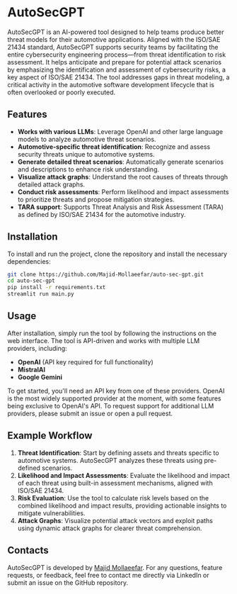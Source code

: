 # AutoSecGPT

AutoSecGPT is an AI-powered tool designed to help teams produce better threat models for their automotive applications. Aligned with the ISO/SAE 21434 standard, AutoSecGPT supports security teams by facilitating the entire cybersecurity engineering process—from threat identification to risk assessment. It helps anticipate and prepare for potential attack scenarios by emphasizing the identification and assessment of cybersecurity risks, a key aspect of ISO/SAE 21434. The tool addresses gaps in threat modeling, a critical activity in the automotive software development lifecycle that is often overlooked or poorly executed.

## Features
- **Works with various LLMs**: Leverage OpenAI and other large language models to analyze automotive threat scenarios.
- **Automotive-specific threat identification**: Recognize and assess security threats unique to automotive systems.
- **Generate detailed threat scenarios**: Automatically generate scenarios and descriptions to enhance risk understanding.
- **Visualize attack graphs**: Understand the root causes of threats through detailed attack graphs.
- **Conduct risk assessments**: Perform likelihood and impact assessments to prioritize threats and propose mitigation strategies.
- **TARA support**: Supports Threat Analysis and Risk Assessment (TARA) as defined by ISO/SAE 21434 for the automotive industry.

## Installation

To install and run the project, clone the repository and install the necessary dependencies:

```bash
git clone https://github.com/Majid-Mollaeefar/auto-sec-gpt.git
cd auto-sec-gpt
pip install -r requirements.txt
streamlit run main.py
```

## Usage

After installation, simply run the tool by following the instructions on the web interface. The tool is API-driven and works with multiple LLM providers, including:

- **OpenAI** (API key required for full functionality)
- **MistralAI**
- **Google Gemini**

To get started, you'll need an API key from one of these providers. OpenAI is the most widely supported provider at the moment, with some features being exclusive to OpenAI's API. To request support for additional LLM providers, please submit an issue or open a pull request.

## Example Workflow

1. **Threat Identification**: Start by defining assets and threats specific to automotive systems. AutoSecGPT analyzes these threats using pre-defined scenarios.
2. **Likelihood and Impact Assessments**: Evaluate the likelihood and impact of each threat using built-in assessment mechanisms, aligned with ISO/SAE 21434.
3. **Risk Evaluation**: Use the tool to calculate risk levels based on the combined likelihood and impact results, providing actionable insights to mitigate vulnerabilities.
4. **Attack Graphs**: Visualize potential attack vectors and exploit paths using dynamic attack graphs for clearer threat comprehension.

## Contacts

AutoSecGPT is developed by [Majid Mollaeefar](https://www.linkedin.com/in/majid-mollaeefar/). For any questions, feature requests, or feedback, feel free to contact me directly via LinkedIn or submit an issue on the GitHub repository.

